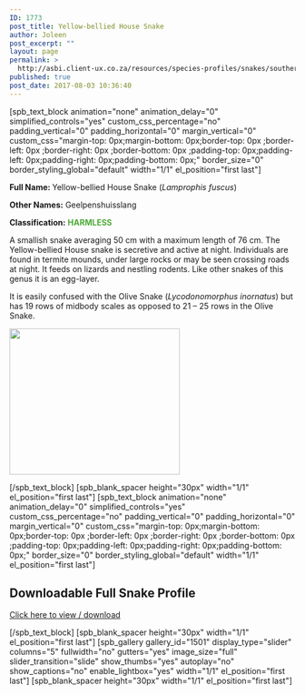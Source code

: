 ```yaml
---
ID: 1773
post_title: Yellow-bellied House Snake
author: Joleen
post_excerpt: ""
layout: page
permalink: >
  http://asbi.client-ux.co.za/resources/species-profiles/snakes/southern-africa/yellow-bellied-house-snake/
published: true
post_date: 2017-08-03 10:36:40
---
```

[spb_text_block animation="none" animation_delay="0" simplified_controls="yes" custom_css_percentage="no" padding_vertical="0" padding_horizontal="0" margin_vertical="0" custom_css="margin-top: 0px;margin-bottom: 0px;border-top: 0px ;border-left: 0px ;border-right: 0px ;border-bottom: 0px ;padding-top: 0px;padding-left: 0px;padding-right: 0px;padding-bottom: 0px;" border_size="0" border_styling_global="default" width="1/1" el_position="first last"]

<strong>Full Name: </strong>Yellow-bellied House Snake (<em>Lamprophis fuscus</em>)

<strong>Other Names:</strong> Geelpenshuisslang

<strong>Classification:</strong> <strong><span style="color: #4ca937;">HARMLESS</span></strong>

A smallish snake averaging 50 cm with a maximum length of 76 cm. The Yellow-bellied House snake is secretive and active at night. Individuals are found in termite mounds, under large rocks or may be seen crossing roads at night. It feeds on lizards and nestling rodents. Like other snakes of this genus it is an egg-layer.

It is easily confused with the Olive Snake (<em>Lycodonomorphus inornatus</em>) but has 19 rows of midbody scales as opposed to 21 – 25 rows in the Olive Snake.

<a href="http://asbi.client-ux.co.za/wp-content/uploads/2016/06/Yellow-bellied_House_Snake_DIST_web.jpg"><img class="alignnone wp-image-814 size-medium" src="http://asbi.client-ux.co.za/wp-content/uploads/2016/06/Yellow-bellied_House_Snake_DIST_web-300x257.jpg" width="300" height="257" /></a>

[/spb_text_block] [spb_blank_spacer height="30px" width="1/1" el_position="first last"] [spb_text_block animation="none" animation_delay="0" simplified_controls="yes" custom_css_percentage="no" padding_vertical="0" padding_horizontal="0" margin_vertical="0" custom_css="margin-top: 0px;margin-bottom: 0px;border-top: 0px ;border-left: 0px ;border-right: 0px ;border-bottom: 0px ;padding-top: 0px;padding-left: 0px;padding-right: 0px;padding-bottom: 0px;" border_size="0" border_styling_global="default" width="1/1" el_position="first last"]
<h2>Downloadable Full Snake Profile</h2>
<a href="http://asbi.client-ux.co.za/wp-content/uploads/2016/06/20170526_ASI_SP_Yellow-bellied_House_Snake_Snake_A4_DESKTOP.pdf" target="_blank">Click here to view / download</a>

[/spb_text_block] [spb_blank_spacer height="30px" width="1/1" el_position="first last"] [spb_gallery gallery_id="1501" display_type="slider" columns="5" fullwidth="no" gutters="yes" image_size="full" slider_transition="slide" show_thumbs="yes" autoplay="no" show_captions="no" enable_lightbox="yes" width="1/1" el_position="first last"] [spb_blank_spacer height="30px" width="1/1" el_position="first last"]